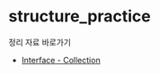 # structure_practice

 정리 자료 바로가기

- [Interface - Collection](collection/Interface%20-%20Collection.md)